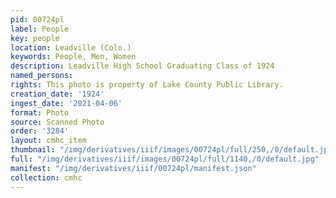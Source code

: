 ```yaml
---
pid: 00724pl
label: People
key: people
location: Leadville (Colo.)
keywords: People, Men, Women
description: Leadville High School Graduating Class of 1924
named_persons: 
rights: This photo is property of Lake County Public Library.
creation_date: '1924'
ingest_date: '2021-04-06'
format: Photo
source: Scanned Photo
order: '3284'
layout: cmhc_item
thumbnail: "/img/derivatives/iiif/images/00724pl/full/250,/0/default.jpg"
full: "/img/derivatives/iiif/images/00724pl/full/1140,/0/default.jpg"
manifest: "/img/derivatives/iiif/00724pl/manifest.json"
collection: cmhc
---
```

